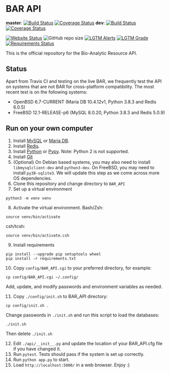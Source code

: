 # BAR API

**master**: [![Build Status](https://github.com/BioAnalyticResource/BAR_API/workflows/BAR-API/badge.svg?branch=master)](https://github.com/BioAnalyticResource/BAR_API/actions?query=branch%3Amaster) [![Coverage Status](https://coveralls.io/repos/github/BioAnalyticResource/BAR_API/badge.svg?branch=master)](https://coveralls.io/github/BioAnalyticResource/BAR_API?branch=dev) **dev**: [![Build Status](https://github.com/BioAnalyticResource/BAR_API/workflows/BAR-API/badge.svg?branch=dev)](https://github.com/BioAnalyticResource/BAR_API/actions?query=branch%3Adev) [![Coverage Status](https://coveralls.io/repos/github/BioAnalyticResource/BAR_API/badge.svg?branch=dev)](https://coveralls.io/github/BioAnalyticResource/BAR_API?branch=dev)

[![Website Status](https://img.shields.io/website?url=http%3A%2F%2Fbar.utoronto.ca%2Fapi%2F)](http://bar.utoronto.ca/api/) ![GitHub repo size](https://img.shields.io/github/repo-size/BioAnalyticResource/BAR_API) [![LGTM Alerts](https://img.shields.io/lgtm/alerts/github/BioAnalyticResource/BAR_API)](https://lgtm.com/projects/g/BioAnalyticResource/BAR_API/?mode=list) [![LGTM
Grade](https://img.shields.io/lgtm/grade/python/github/BioAnalyticResource/BAR_API)](https://lgtm.com/projects/g/BioAnalyticResource/BAR_API/latest/files/?sort=name&dir=ASC&mode=heatmap) [![Requirements Status](https://requires.io/github/BioAnalyticResource/BAR_API/requirements.svg?branch=master)](https://requires.io/github/BioAnalyticResource/BAR_API/requirements/?branch=master)

This is the official repository for the Bio-Analytic Resource API.

## Status

Apart from Travis CI and testing on the live BAR, we frequently test the API on systems that are not BAR for cross-platform compatibility. The most recent test is on the following systems:

* OpenBSD 6.7-CURRENT (Maria DB 10.4.12v1, Python 3.8.3 and Redis 6.0.5)
* FreeBSD 12.1-RELEASE-p6 (MySQL 8.0.20, Python 3.8.3 and Redis 5.0.9)

## Run on your own computer

1. Install [MySQL](https://www.mysql.com/products/community/) or [Maria DB](https://mariadb.com/downloads/).
2. Install [Redis](https://redis.io/download).
3. Install [Python](https://www.python.org/downloads/) or [Pypy](https://www.pypy.org/download.html). Note: Python 2 is not supported.
4. Install [Git](https://git-scm.com/downloads)
5. (Optional) On Debian based systems, you may also need to install ```libmysqlclient-dev``` and ```python3-dev```. On FreeBSD, you may need to install ```py38-sqlite3```. We will update this step as we come across more OS dependencies. 
6. Clone this repository and change directory to ```BAR_API```
7. Set up a virtual environment
```
python3 -m venv venv
```
8. Activate the virtual environment. Bash/Zsh:
```
source venv/bin/activate
```
csh/tcsh:
```
source venv/bin/activate.csh
```
9. Install requirements
```
pip install --upgrade pip setuptools wheel
pip install -r requirements.txt
```
10. Copy ```config/BAR_API.cgi``` to your preferred directory, for example:
```
cp config/BAR_API.cgi ~/.config/
```
Add, update, and modify passwords and environment variables as needed.

11. Copy ```./config/init.sh``` to BAR_API directory:
```
cp config/init.sh .
```
Change passwords in ```./init.sh``` and run this script to load the databases:
```
./init.sh
```
Then delete ```./init.sh```

12. Edit ```./api/__init__.py``` and update the location of your BAR_API.cfg file if you have changed it.
13. Run ```pytest```. Tests should pass if the system is set up correctly.
14. Run ```python app.py``` to start.
15. Load ```http://localhost:5000/``` in a web browser. Enjoy :)
